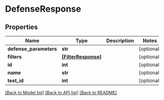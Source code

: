 # DefenseResponse


## Properties
Name | Type | Description | Notes
------------ | ------------- | ------------- | -------------
**defense_parameters** | **str** |  | [optional] 
**filters** | [**[FilterResponse]**](FilterResponse.md) |  | [optional] 
**id** | **int** |  | [optional] 
**name** | **str** |  | [optional] 
**test_id** | **int** |  | [optional] 

[[Back to Model list]](../README.md#documentation-for-models) [[Back to API list]](../README.md#documentation-for-api-endpoints) [[Back to README]](../README.md)


